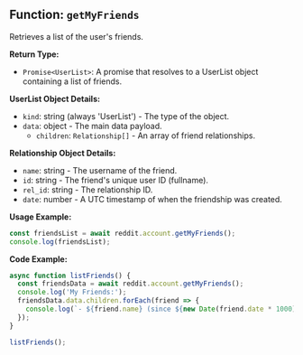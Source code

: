 ## Function: `getMyFriends`

Retrieves a list of the user's friends.

**Return Type:**

- `Promise<UserList>`: A promise that resolves to a UserList object containing a list of friends.

**UserList Object Details:**

- `kind`: string (always 'UserList') - The type of the object.
- `data`: object - The main data payload.
  - `children`: `Relationship[]` - An array of friend relationships.

**Relationship Object Details:**

- `name`: string - The username of the friend.
- `id`: string - The friend's unique user ID (fullname).
- `rel_id`: string - The relationship ID.
- `date`: number - A UTC timestamp of when the friendship was created.

**Usage Example:**

```typescript
const friendsList = await reddit.account.getMyFriends();
console.log(friendsList);
```

**Code Example:**

```typescript
async function listFriends() {
  const friendsData = await reddit.account.getMyFriends();
  console.log('My Friends:');
  friendsData.data.children.forEach(friend => {
    console.log(`- ${friend.name} (since ${new Date(friend.date * 1000).toLocaleDateString()})`);
  });
}

listFriends();
``` 
